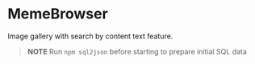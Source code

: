 # MemeBrowser

Image gallery with search by content text feature.

> **NOTE** Run `npm sql2json` before starting to prepare initial SQL data